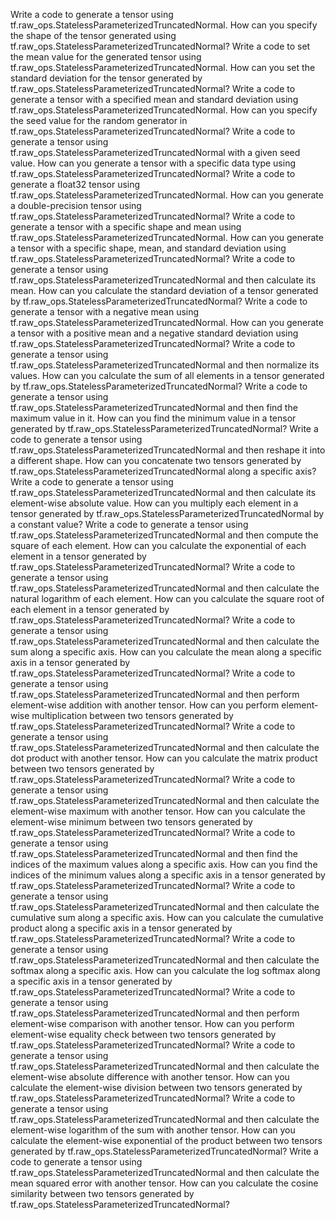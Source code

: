 Write a code to generate a tensor using tf.raw_ops.StatelessParameterizedTruncatedNormal.
How can you specify the shape of the tensor generated using tf.raw_ops.StatelessParameterizedTruncatedNormal?
Write a code to set the mean value for the generated tensor using tf.raw_ops.StatelessParameterizedTruncatedNormal.
How can you set the standard deviation for the tensor generated by tf.raw_ops.StatelessParameterizedTruncatedNormal?
Write a code to generate a tensor with a specified mean and standard deviation using tf.raw_ops.StatelessParameterizedTruncatedNormal.
How can you specify the seed value for the random generator in tf.raw_ops.StatelessParameterizedTruncatedNormal?
Write a code to generate a tensor using tf.raw_ops.StatelessParameterizedTruncatedNormal with a given seed value.
How can you generate a tensor with a specific data type using tf.raw_ops.StatelessParameterizedTruncatedNormal?
Write a code to generate a float32 tensor using tf.raw_ops.StatelessParameterizedTruncatedNormal.
How can you generate a double-precision tensor using tf.raw_ops.StatelessParameterizedTruncatedNormal?
Write a code to generate a tensor with a specific shape and mean using tf.raw_ops.StatelessParameterizedTruncatedNormal.
How can you generate a tensor with a specific shape, mean, and standard deviation using tf.raw_ops.StatelessParameterizedTruncatedNormal?
Write a code to generate a tensor using tf.raw_ops.StatelessParameterizedTruncatedNormal and then calculate its mean.
How can you calculate the standard deviation of a tensor generated by tf.raw_ops.StatelessParameterizedTruncatedNormal?
Write a code to generate a tensor with a negative mean using tf.raw_ops.StatelessParameterizedTruncatedNormal.
How can you generate a tensor with a positive mean and a negative standard deviation using tf.raw_ops.StatelessParameterizedTruncatedNormal?
Write a code to generate a tensor using tf.raw_ops.StatelessParameterizedTruncatedNormal and then normalize its values.
How can you calculate the sum of all elements in a tensor generated by tf.raw_ops.StatelessParameterizedTruncatedNormal?
Write a code to generate a tensor using tf.raw_ops.StatelessParameterizedTruncatedNormal and then find the maximum value in it.
How can you find the minimum value in a tensor generated by tf.raw_ops.StatelessParameterizedTruncatedNormal?
Write a code to generate a tensor using tf.raw_ops.StatelessParameterizedTruncatedNormal and then reshape it into a different shape.
How can you concatenate two tensors generated by tf.raw_ops.StatelessParameterizedTruncatedNormal along a specific axis?
Write a code to generate a tensor using tf.raw_ops.StatelessParameterizedTruncatedNormal and then calculate its element-wise absolute value.
How can you multiply each element in a tensor generated by tf.raw_ops.StatelessParameterizedTruncatedNormal by a constant value?
Write a code to generate a tensor using tf.raw_ops.StatelessParameterizedTruncatedNormal and then compute the square of each element.
How can you calculate the exponential of each element in a tensor generated by tf.raw_ops.StatelessParameterizedTruncatedNormal?
Write a code to generate a tensor using tf.raw_ops.StatelessParameterizedTruncatedNormal and then calculate the natural logarithm of each element.
How can you calculate the square root of each element in a tensor generated by tf.raw_ops.StatelessParameterizedTruncatedNormal?
Write a code to generate a tensor using tf.raw_ops.StatelessParameterizedTruncatedNormal and then calculate the sum along a specific axis.
How can you calculate the mean along a specific axis in a tensor generated by tf.raw_ops.StatelessParameterizedTruncatedNormal?
Write a code to generate a tensor using tf.raw_ops.StatelessParameterizedTruncatedNormal and then perform element-wise addition with another tensor.
How can you perform element-wise multiplication between two tensors generated by tf.raw_ops.StatelessParameterizedTruncatedNormal?
Write a code to generate a tensor using tf.raw_ops.StatelessParameterizedTruncatedNormal and then calculate the dot product with another tensor.
How can you calculate the matrix product between two tensors generated by tf.raw_ops.StatelessParameterizedTruncatedNormal?
Write a code to generate a tensor using tf.raw_ops.StatelessParameterizedTruncatedNormal and then calculate the element-wise maximum with another tensor.
How can you calculate the element-wise minimum between two tensors generated by tf.raw_ops.StatelessParameterizedTruncatedNormal?
Write a code to generate a tensor using tf.raw_ops.StatelessParameterizedTruncatedNormal and then find the indices of the maximum values along a specific axis.
How can you find the indices of the minimum values along a specific axis in a tensor generated by tf.raw_ops.StatelessParameterizedTruncatedNormal?
Write a code to generate a tensor using tf.raw_ops.StatelessParameterizedTruncatedNormal and then calculate the cumulative sum along a specific axis.
How can you calculate the cumulative product along a specific axis in a tensor generated by tf.raw_ops.StatelessParameterizedTruncatedNormal?
Write a code to generate a tensor using tf.raw_ops.StatelessParameterizedTruncatedNormal and then calculate the softmax along a specific axis.
How can you calculate the log softmax along a specific axis in a tensor generated by tf.raw_ops.StatelessParameterizedTruncatedNormal?
Write a code to generate a tensor using tf.raw_ops.StatelessParameterizedTruncatedNormal and then perform element-wise comparison with another tensor.
How can you perform element-wise equality check between two tensors generated by tf.raw_ops.StatelessParameterizedTruncatedNormal?
Write a code to generate a tensor using tf.raw_ops.StatelessParameterizedTruncatedNormal and then calculate the element-wise absolute difference with another tensor.
How can you calculate the element-wise division between two tensors generated by tf.raw_ops.StatelessParameterizedTruncatedNormal?
Write a code to generate a tensor using tf.raw_ops.StatelessParameterizedTruncatedNormal and then calculate the element-wise logarithm of the sum with another tensor.
How can you calculate the element-wise exponential of the product between two tensors generated by tf.raw_ops.StatelessParameterizedTruncatedNormal?
Write a code to generate a tensor using tf.raw_ops.StatelessParameterizedTruncatedNormal and then calculate the mean squared error with another tensor.
How can you calculate the cosine similarity between two tensors generated by tf.raw_ops.StatelessParameterizedTruncatedNormal?